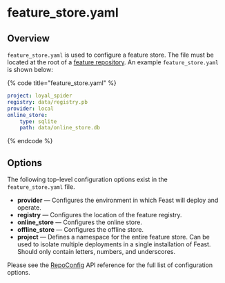 # feature_store.yaml

## Overview

`feature_store.yaml` is used to configure a feature store. The file must be located at the root of a [feature repository](./). An example `feature_store.yaml` is shown below:

{% code title="feature_store.yaml" %}
```yaml
project: loyal_spider
registry: data/registry.pb
provider: local
online_store:
    type: sqlite
    path: data/online_store.db
```
{% endcode %}

## Options

The following top-level configuration options exist in the `feature_store.yaml` file.

* **provider**  — Configures the environment in which Feast will deploy and operate.
* **registry** — Configures the location of the feature registry.
* **online_store** — Configures the online store.
* **offline_store** — Configures the offline store.
* **project** — Defines a namespace for the entire feature store. Can be used to isolate multiple deployments in a single installation of Feast. Should only contain letters, numbers, and underscores.

Please see the [RepoConfig](https://rtd.feast.dev/en/latest/#feast.repo_config.RepoConfig) API reference for the full list of configuration options.
